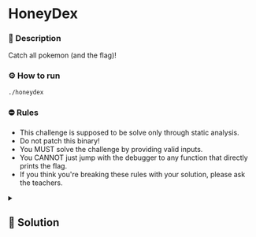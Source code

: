 # HoneyDex

### 📄 Description
Catch all pokemon (and the flag)!


### ⚙ How to run
```
./honeydex
```


### ⛔ Rules
- This challenge is supposed to be solve only through static analysis.
- Do not patch this binary!
- You MUST solve the challenge by providing valid inputs.
- You CANNOT just jump with the debugger to any function that directly prints the flag.
- If you think you're breaking these rules with your solution, please ask the teachers.

<details>
    <summary>
        <h2>🔑 Solution</h2>
    </summary>

We notice that the program has many characters since it is full of ASCII art, so a useful command to start with might be:
```bash
strings honeydex
```

We observe that among the Pokédex numbers, there are some important tips, many of which concern writing backward, and there is one particularly important:
```plain
TIP: Maybe [command] [file] | grep "[something]" could be very useful if you remember that command! 
```

If we combine these two tips, we can obtain the command that will print the flag backward, so we just need to reverse it and we get the flag.

```bash
strings honeydex | grep "ZTIRPS"
```

### 🚩 Flag
```plain
SPRITZ{Finally_here_SLOOOOOWPoke_899038}
```

